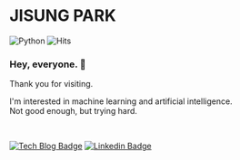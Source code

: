 # JISUNG PARK

![Python](http://img.shields.io/badge/-Python-3776AB?style=flat-square&logo=python&logoColor=white)
![Hits](https://hits.seeyoufarm.com/api/count/incr/badge.svg?url=https%3A%2F%2Fgithub.com%2FIllIIIllll)

### Hey, everyone. 👋
Thank you for visiting.
  
I'm interested in machine learning and artificial intelligence.  
Not good enough, but trying hard.

<br>

[![Tech Blog Badge](http://img.shields.io/badge/-Tech%20blog-181717?style=flat-square&logo=github&link=https://illiiillll.github.io/)](https://illiiillll.github.io/)
[![Linkedin Badge](https://img.shields.io/badge/-LinkedIn-0077B5?style=flat-square&logo=Linkedin&logoColor=white&link=https://www.linkedin.com/in/illiiillll/)](https://www.linkedin.com/in/illiiillll/)

<!--
**IllIIIllll/IllIIIllll** is a ✨ _special_ ✨ repository because its `README.md` (this file) appears on your GitHub profile.

Here are some ideas to get you started:

- 🔭 I’m currently working on ...
- 🌱 I’m currently learning ...
- 👯 I’m looking to collaborate on ...
- 🤔 I’m looking for help with ...
- 💬 Ask me about ...
- 📫 How to reach me: ...
- 😄 Pronouns: ...
- ⚡ Fun fact: ...
-->
